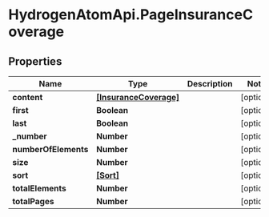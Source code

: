 # HydrogenAtomApi.PageInsuranceCoverage

## Properties
Name | Type | Description | Notes
------------ | ------------- | ------------- | -------------
**content** | [**[InsuranceCoverage]**](InsuranceCoverage.md) |  | [optional] 
**first** | **Boolean** |  | [optional] 
**last** | **Boolean** |  | [optional] 
**_number** | **Number** |  | [optional] 
**numberOfElements** | **Number** |  | [optional] 
**size** | **Number** |  | [optional] 
**sort** | [**[Sort]**](Sort.md) |  | [optional] 
**totalElements** | **Number** |  | [optional] 
**totalPages** | **Number** |  | [optional] 


